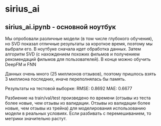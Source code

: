 # sirius_ai

## sirius_ai.ipynb - основной ноутбук

Мы опробовали различные модели (в том числе глубокого обучения), но SVD показал отличные результаты за короткое время, поэтому мы выбрали его.
В ноутбуке сначала идет обработка данных.
Затем алгоритм SVD (с нахождением похожих фильмов и получением рекомендаций фильмов для пользователей).
В конце можно обучить DeepFM и FNN

Данных очень много (25 миллионов отзывов), поэтому пришлось взять 3 миллиона последних, иначе переполнялась бы память.

Результаты на тестовой выборке:
RMSE: 0.8692
MAE:  0.6677

Разбиение на train/val/test произведено по времени (отзывы из теста более новые, чем отзывы из валидации. Отзывы из валидации более новые, чем отзывы из трейна) для моделирования использованию модели в реальных условиях. Если разбивать с перемешиванием, то метрики значительно растут.
